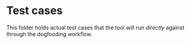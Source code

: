 # Test cases

This folder holds actual test cases that the tool will run *directly* against through the dogfooding workflow.
